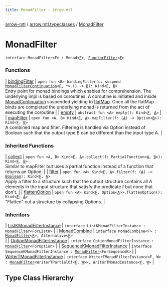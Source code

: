 ```yaml
---
title: MonadFilter - arrow-mtl
---
```


[arrow-mtl](../../index.html) / [arrow.mtl.typeclasses](../index.html) / [MonadFilter](./index.html)

# MonadFilter

`interface MonadFilter<F> : Monad<`[`F`](index.html#F)`>, `[`FunctorFilter`](../-functor-filter/index.html)`<`[`F`](index.html#F)`>`



### Functions

| [bindingFilter](binding-filter.html) | `open fun <B> bindingFilter(c: suspend `[`MonadFilterContinuation`](../-monad-filter-continuation/index.html)`<`[`F`](index.html#F)`, *>.() -> `[`B`](binding-filter.html#B)`): Kind<`[`F`](index.html#F)`, `[`B`](binding-filter.html#B)`>`<br>Entry point for monad bindings which enables for comprehension. The underlying impl is based on coroutines. A coroutine is initiated and inside [MonadContinuation](#) suspended yielding to [flatMap](#). Once all the flatMap binds are completed the underlying monad is returned from the act of executing the coroutine |
| [empty](empty.html) | `abstract fun <A> empty(): Kind<`[`F`](index.html#F)`, `[`A`](empty.html#A)`>` |
| [mapFilter](map-filter.html) | `open fun <A, B> Kind<`[`F`](index.html#F)`, `[`A`](map-filter.html#A)`>.mapFilter(f: (`[`A`](map-filter.html#A)`) -> Option<`[`B`](map-filter.html#B)`>): Kind<`[`F`](index.html#F)`, `[`B`](map-filter.html#B)`>`<br>A combined map and filter. Filtering is handled via Option instead of Boolean such that the output type B can be different than the input type A. |

### Inherited Functions

| [collect](../-functor-filter/collect.html) | `open fun <A, B> Kind<`[`F`](../-functor-filter/index.html#F)`, `[`A`](../-functor-filter/collect.html#A)`>.collect(f: PartialFunction<`[`A`](../-functor-filter/collect.html#A)`, `[`B`](../-functor-filter/collect.html#B)`>): Kind<`[`F`](../-functor-filter/index.html#F)`, `[`B`](../-functor-filter/collect.html#B)`>`<br>Similar to mapFilter but uses a partial function instead of a function that returns an Option. |
| [filter](../-functor-filter/filter.html) | `open fun <A> Kind<`[`F`](../-functor-filter/index.html#F)`, `[`A`](../-functor-filter/filter.html#A)`>.filter(f: (`[`A`](../-functor-filter/filter.html#A)`) -> `[`Boolean`](https://kotlinlang.org/api/latest/jvm/stdlib/kotlin/-boolean/index.html)`): Kind<`[`F`](../-functor-filter/index.html#F)`, `[`A`](../-functor-filter/filter.html#A)`>`<br>Apply a filter to a structure such that the output structure contains all A elements in the input structure that satisfy the predicate f but none that don't. |
| [flattenOption](../-functor-filter/flatten-option.html) | `open fun <A> Kind<`[`F`](../-functor-filter/index.html#F)`, Option<`[`A`](../-functor-filter/flatten-option.html#A)`>>.flattenOption(): Kind<`[`F`](../-functor-filter/index.html#F)`, `[`A`](../-functor-filter/flatten-option.html#A)`>`<br>"Flatten" out a structure by collapsing Options. |

### Inheritors

| [ListKMonadFilterInstance](../../arrow.mtl.instances/-list-k-monad-filter-instance/index.html) | `interface ListKMonadFilterInstance : `[`MonadFilter`](./index.html)`<ForListK>` |
| [MonadCombine](../-monad-combine/index.html) | `interface MonadCombine<F> : `[`MonadFilter`](./index.html)`<`[`F`](../-monad-combine/index.html#F)`>, Alternative<`[`F`](../-monad-combine/index.html#F)`>`<br> |
| [OptionMonadFilterInstance](../../arrow.mtl.instances/-option-monad-filter-instance/index.html) | `interface OptionMonadFilterInstance : `[`MonadFilter`](./index.html)`<ForOption>` |
| [SequenceKMonadFilterInstance](../../arrow.mtl.instances/-sequence-k-monad-filter-instance/index.html) | `interface SequenceKMonadFilterInstance : `[`MonadFilter`](./index.html)`<ForSequenceK>` |
| [WriterTMonadFilterInstance](../../arrow.mtl.instances/-writer-t-monad-filter-instance/index.html) | `interface WriterTMonadFilterInstance<F, W> : `[`MonadFilter`](./index.html)`<WriterTPartialOf<`[`F`](../../arrow.mtl.instances/-writer-t-monad-filter-instance/index.html#F)`, `[`W`](../../arrow.mtl.instances/-writer-t-monad-filter-instance/index.html#W)`>>, WriterTMonadInstance<`[`F`](../../arrow.mtl.instances/-writer-t-monad-filter-instance/index.html#F)`, `[`W`](../../arrow.mtl.instances/-writer-t-monad-filter-instance/index.html#W)`>` |




## Type Class Hierarchy

<canvas id="arrow.mtl.typeclasses-hierarchy-diagram"></canvas>
<script>
  drawNomNomlDiagram('arrow.mtl.typeclasses-hierarchy-diagram', 'arrow.mtl.typeclasses-diagram.nomnol')
</script>

